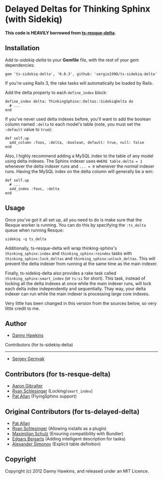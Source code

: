 Delayed Deltas for Thinking Sphinx (with Sidekiq)
================================================
**This code is HEAVILY borrowed from
[ts-resque-delta](https://github.com/freelancing-god/ts-resque-delta).**

Installation
------------

Add _ts-sidekiq-delta_ to your **Gemfile** file, with the rest of your gem
dependencies:

    gem 'ts-sidekiq-delta', '0.0.3', github: 'sergio1990/ts-sidekiq-delta'

If you're using Rails 3, the rake tasks will automatically be loaded by Rails.

Add the delta property to each `define_index` block:

    define_index delta: ThinkingSphinx::Deltas::SidekiqDelta do
      # ...
    end

If you've never used delta indexes before, you'll want to add the boolean
column named `:delta` to each model's table (note, you must set the `:default`
value to `true`):

    def self.up
      add_column :foos, :delta, :boolean, default: true, null: false
    end

Also, I highly recommend adding a MySQL index to the table of any model using
delta indexes. The Sphinx indexer uses `WHERE table.delta = 1` whenever the
delta indexer runs and `... = 0` whenever the normal indexer runs. Having the
MySQL index on the delta column will generally be a win:

    def self.up
      # ...
      add_index :foos, :delta
    end

Usage
-----
Once you've got it all set up, all you need to do is make sure that the Resque
worker is running. You can do this by specifying the `:ts_delta` queue when
running Resque:

    sidekiq -q ts_delta

Additionally, ts-resque-delta will wrap thinking-sphinx's
`thinking_sphinx:index` and `thinking_sphinx:reindex` tasks with
`thinking_sphinx:lock_deltas` and `thinking_sphinx:unlock_deltas`. This will
prevent the delta indexer from running at the same time as the main indexer.

Finally, ts-sidekiq-delta also provides a rake task called
`thinking_sphinx:smart_index` (or `ts:si` for short). This task, instead of
locking all the delta indexes at once while the main indexer runs, will lock
each delta index independently and sequentially. Thay way, your delta indexer
can run while the main indexer is processing large core indexes.

Very little has been changed in this version from the sources below, so very little credit to me.

Author
-----------------------------------
* [Danny Hawkins](https://github.com/danhawkins)

Contributors (for ts-sidekiq-delta)
___________________________________
* [Sergey Gernyak](https://github.com/sergio1990)

Contributors (for ts-resque-delta)
-----------------------------------
* [Aaron Gibralter](https://github.com/agibralter)
* [Ryan Schlesinger](https://github.com/ryansch) (Locking/`smart_index`)
* [Pat Allan](https://github.com/freelancing-god) (FlyingSphinx support)

Original Contributors (for ts-delayed-delta)
--------------------------------------------
* [Pat Allan](https://github.com/freelancing-god)
* [Ryan Schlesinger](https://github.com/ryansch) (Allowing installs as a plugin)
* [Maximilian Schulz](https://max.jungeelite.de) (Ensuring compatibility with Bundler)
* [Edgars Beigarts](https://github.com/ebeigarts) (Adding intelligent description for tasks)
* [Alexander Simonov](https://simonov.me/) (Explicit table definition)

Copyright
---------
Copyright (c) 2012 Danny Hawkins, and released under an MIT Licence.
